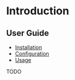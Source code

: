 # Introduction

## User Guide

- [Installation](guide/installation.md)
- [Configuration](guide/configuration.md)
- [Usage](guide/usage.md)


TODO
